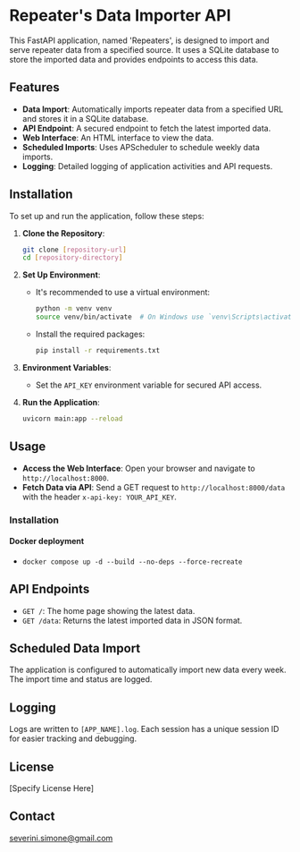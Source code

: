 # Repeater's Data Importer API

This FastAPI application, named 'Repeaters', is designed to import and serve repeater data from a specified source. It uses a SQLite database to store the imported data and provides endpoints to access this data.

## Features

- **Data Import**: Automatically imports repeater data from a specified URL and stores it in a SQLite database.
- **API Endpoint**: A secured endpoint to fetch the latest imported data.
- **Web Interface**: An HTML interface to view the data.
- **Scheduled Imports**: Uses APScheduler to schedule weekly data imports.
- **Logging**: Detailed logging of application activities and API requests.

## Installation

To set up and run the application, follow these steps:

1. **Clone the Repository**:
   ```bash
   git clone [repository-url]
   cd [repository-directory]
   ```

2. **Set Up Environment**:
   - It's recommended to use a virtual environment:
     ```bash
     python -m venv venv
     source venv/bin/activate  # On Windows use `venv\Scripts\activate`
     ```
   - Install the required packages:
     ```bash
     pip install -r requirements.txt
     ```

3. **Environment Variables**:
   - Set the `API_KEY` environment variable for secured API access.

4. **Run the Application**:
   ```bash
   uvicorn main:app --reload
   ```

## Usage

- **Access the Web Interface**: Open your browser and navigate to `http://localhost:8000`.
- **Fetch Data via API**: Send a GET request to `http://localhost:8000/data` with the header `x-api-key: YOUR_API_KEY`.



### Installation

#### Docker deployment
- `docker compose up -d --build --no-deps --force-recreate`


## API Endpoints

- `GET /`: The home page showing the latest data.
- `GET /data`: Returns the latest imported data in JSON format.

## Scheduled Data Import

The application is configured to automatically import new data every week. The import time and status are logged.

## Logging

Logs are written to `[APP_NAME].log`. Each session has a unique session ID for easier tracking and debugging.

## License

[Specify License Here]

## Contact

severini.simone@gmail.com